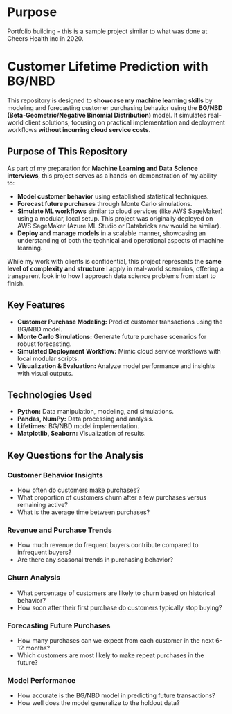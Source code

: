 # Purpose
Portfolio building - this is a sample project similar to what was done at Cheers Health inc in 2020.

# **Customer Lifetime Prediction with BG/NBD**

This repository is designed to **showcase my machine learning skills** by modeling and forecasting customer purchasing behavior using the **BG/NBD (Beta-Geometric/Negative Binomial Distribution)** model. It simulates real-world client solutions, focusing on practical implementation and deployment workflows **without incurring cloud service costs**.

## **Purpose of This Repository**

As part of my preparation for **Machine Learning and Data Science interviews**, this project serves as a hands-on demonstration of my ability to:
- **Model customer behavior** using established statistical techniques.
- **Forecast future purchases** through Monte Carlo simulations.
- **Simulate ML workflows** similar to cloud services (like AWS SageMaker) using a modular, local setup. This project was originally deployed on AWS SageMaker (Azure ML Studio or Databricks env would be similar).
- **Deploy and manage models** in a scalable manner, showcasing an understanding of both the technical and operational aspects of machine learning.

While my work with clients is confidential, this project represents the **same level of complexity and structure** I apply in real-world scenarios, offering a transparent look into how I approach data science problems from start to finish.

## **Key Features**
- **Customer Purchase Modeling:** Predict customer transactions using the BG/NBD model.
- **Monte Carlo Simulations:** Generate future purchase scenarios for robust forecasting.
- **Simulated Deployment Workflow:** Mimic cloud service workflows with local modular scripts.
- **Visualization & Evaluation:** Analyze model performance and insights with visual outputs.

## **Technologies Used**
- **Python:** Data manipulation, modeling, and simulations.
- **Pandas, NumPy:** Data processing and analysis.
- **Lifetimes:** BG/NBD model implementation.
- **Matplotlib, Seaborn:** Visualization of results.

## **Key Questions for the Analysis**

### **Customer Behavior Insights**
- How often do customers make purchases?
- What proportion of customers churn after a few purchases versus remaining active?
- What is the average time between purchases?

### **Revenue and Purchase Trends**
- How much revenue do frequent buyers contribute compared to infrequent buyers?
- Are there any seasonal trends in purchasing behavior?

### **Churn Analysis**
- What percentage of customers are likely to churn based on historical behavior?
- How soon after their first purchase do customers typically stop buying?

### **Forecasting Future Purchases**
- How many purchases can we expect from each customer in the next 6-12 months?
- Which customers are most likely to make repeat purchases in the future?

### **Model Performance**
- How accurate is the BG/NBD model in predicting future transactions?
- How well does the model generalize to the holdout data?